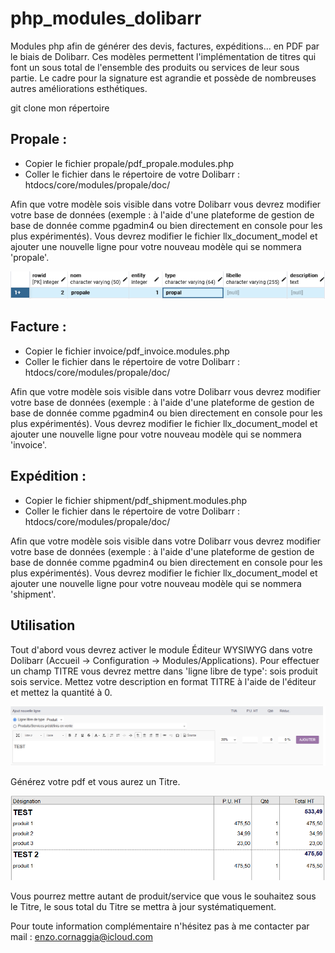 # php_modules_dolibarr
Modules php afin de générer des devis, factures, expéditions... en PDF par le biais de Dolibarr.
Ces modèles permettent l'implémentation de titres qui font un sous total de l'ensemble des produits ou services de leur sous partie.
Le cadre pour la signature est agrandie et possède de nombreuses autres améliorations esthétiques.

git clone mon répertoire

## Propale :

- Copier le fichier propale/pdf_propale.modules.php 
- Coller le fichier dans le répertoire de votre Dolibarr : htdocs/core/modules/propale/doc/

Afin que votre modèle sois visible dans votre Dolibarr vous devrez modifier votre base de données (exemple : à l'aide d'une plateforme de gestion de base de donnée comme pgadmin4 ou bien directement en console pour les plus expérimentés).
Vous devrez modifier le fichier llx_document_model et ajouter une nouvelle ligne pour votre nouveau modèle qui se nommera 'propale'.


![Cover](img/Capture.PNG)

## Facture :

- Copier le fichier invoice/pdf_invoice.modules.php 
- Coller le fichier dans le répertoire de votre Dolibarr : htdocs/core/modules/propale/doc/

Afin que votre modèle sois visible dans votre Dolibarr vous devrez modifier votre base de données (exemple : à l'aide d'une plateforme de gestion de base de donnée comme pgadmin4 ou bien directement en console pour les plus expérimentés).
Vous devrez modifier le fichier llx_document_model et ajouter une nouvelle ligne pour votre nouveau modèle qui se nommera 'invoice'.

## Expédition :

- Copier le fichier shipment/pdf_shipment.modules.php 
- Coller le fichier dans le répertoire de votre Dolibarr : htdocs/core/modules/propale/doc/

Afin que votre modèle sois visible dans votre Dolibarr vous devrez modifier votre base de données (exemple : à l'aide d'une plateforme de gestion de base de donnée comme pgadmin4 ou bien directement en console pour les plus expérimentés).
Vous devrez modifier le fichier llx_document_model et ajouter une nouvelle ligne pour votre nouveau modèle qui se nommera 'shipment'.


## Utilisation

Tout d'abord vous devrez activer le module Éditeur WYSIWYG dans votre Dolibarr (Accueil -> Configuration -> Modules/Applications).
Pour effectuer un champ TITRE vous devrez mettre dans 'ligne libre de type': sois produit sois service.
Mettez votre description en format TITRE à l'aide de l'éditeur et mettez la quantité à 0.


![Cover](img/Capture2.PNG)


Générez votre pdf et vous aurez un Titre.


![Cover](img/Capture3.PNG)

Vous pourrez mettre autant de produit/service que vous le souhaitez sous le Titre, le sous total du Titre se mettra à jour systématiquement.


Pour toute information complémentaire n'hésitez pas à me contacter par mail : enzo.cornaggia@icloud.com
